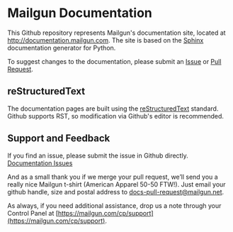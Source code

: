 Mailgun Documentation
=====================

This Github repository represents Mailgun's documentation site, located at http://documentation.mailgun.com. The site
is based on the [Sphinx](http://sphinx-doc.org/) documentation generator for Python.


To suggest changes to the documentation, please submit an [Issue](https://github.com/mailgun/documentation/issues/new)
or [Pull Request](https://github.com/mailgun/documentation/compare/).

reStructuredText
----------------

The documentation pages are built using the [reStructuredText](http://docutils.sourceforge.net/rst.html) standard.
Github supports RST, so modification via Github's editor is recommended.

Support and Feedback
--------------------

If you find an issue, please submit the issue in Github directly.
[Documentation Issues](https://github.com/mailgun/documentation/issues)

And as a small thank you if we merge your pull request, we’ll send you a really nice Mailgun t-shirt (American Apparel 50-50 FTW!).  Just email your github handle, size and postal address to [docs-pull-request@mailgun.net](mailto:docs-pull-request@mailgun.net).

As always, if you need additional assistance, drop us a note through your Control Panel at
[https://mailgun.com/cp/support](https://mailgun.com/cp/support).
